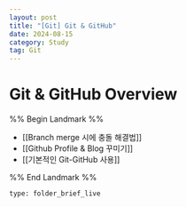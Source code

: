 ```yaml
---
layout: post
title: "[Git] Git & GitHub"
date: 2024-08-15
category: Study
tag: Git 
---
```

# Git & GitHub Overview

%% Begin Landmark %%
- [[Branch merge 시에 충돌 해결법]]
- [[Github Profile & Blog 꾸미기]]
- [[기본적인 Git-GitHub 사용]]

%% End Landmark %%


```ccard
type: folder_brief_live
```

